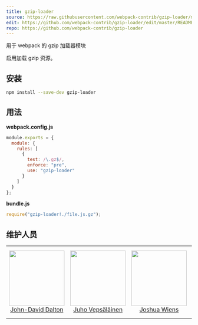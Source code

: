 ```yaml
---
title: gzip-loader
source: https://raw.githubusercontent.com/webpack-contrib/gzip-loader/master/README.md
edit: https://github.com/webpack-contrib/gzip-loader/edit/master/README.md
repo: https://github.com/webpack-contrib/gzip-loader
---
```


用于 webpack 的 gzip 加载器模块

启用加载 gzip 资源。

## 安装

```bash
npm install --save-dev gzip-loader
```

## 用法

**webpack.config.js**

```js
module.exports = {
  module: {
    rules: [
      {
        test: /\.gz$/,
        enforce: "pre",
        use: "gzip-loader"
      }
    ]
  }
};
```

**bundle.js**

```js
require("gzip-loader!./file.js.gz");
```

## 维护人员

<table>
  <tbody>
    <tr>
      <td align="center">
        <a href="https://github.com/jdalton">
          <img width="150" height="150" src="https://avatars.githubusercontent.com/u/4303?v=3&s=150">
          </br>
          John-David Dalton
        </a>
      </td>
      <td align="center">
        <a href="https://github.com/bebraw">
          <img width="150" height="150" src="https://github.com/bebraw.png?v=3&s=150">
          </br>
          Juho Vepsäläinen
        </a>
      </td>
      <td align="center">
        <a href="https://github.com/d3viant0ne">
          <img width="150" height="150" src="https://github.com/d3viant0ne.png?v=3&s=150">
          </br>
          Joshua Wiens
        </a>
      </td>
      <td align="center">
        <a href="https://github.com/michael-ciniawsky">
          <img width="150" height="150" src="https://github.com/michael-ciniawsky.png?v=3&s=150">
          </br>
          Michael Ciniawsky
        </a>
      </td>
      <td align="center">
        <a href="https://github.com/evilebottnawi">
          <img width="150" height="150" src="https://github.com/evilebottnawi.png?v=3&s=150">
          </br>
          Alexander Krasnoyarov
        </a>
      </td>
    </tr>
  <tbody>
</table>

[npm]: https://img.shields.io/npm/v/gzip-loader.svg
[npm-url]: https://npmjs.com/package/gzip-loader
[deps]: https://david-dm.org/webpack-contrib/gzip-loader.svg
[deps-url]: https://david-dm.org/webpack-contrib/gzip-loader
[chat]: https://img.shields.io/badge/gitter-webpack%2Fwebpack-brightgreen.svg
[chat-url]: https://gitter.im/webpack/webpack
[test]: http://img.shields.io/travis/webpack-contrib/gzip-loader.svg
[test-url]: https://travis-ci.org/webpack-contrib/gzip-loader
[cover]: https://codecov.io/gh/webpack-contrib/gzip-loader/branch/master/graph/badge.svg
[cover-url]: https://codecov.io/gh/webpack-contrib/gzip-loader
